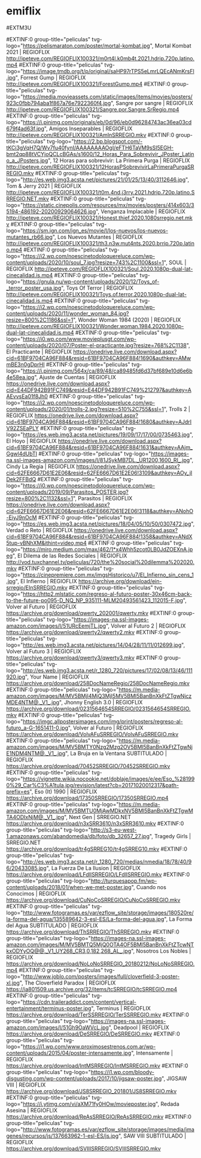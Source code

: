# emiflix
#EXTM3U


#EXTINF:0 group-title="peliculas" tvg-logo="https://pelismaraton.com/poster/mortal-kombat.jpg", Mortal Kombat 2021 | REGIOFLIX
http://ipeteve.com/REGIOFLIX100321/m0rt4l.k0mb4t.2021.hdrip.720p.latino.mp4
#EXTINF:0 group-title="peliculas" tvg-logo="https://image.tmdb.org/t/p/original/saHP97rTPS5eLmrLQEcANmKrsFl.jpg", Forrest Gump | REGIOFLIX
http://ipeteve.com/REGIOFLIX100321/ForestGump.mp4
#EXTINF:0 group-title="peliculas" tvg-logo="https://media.movieassets.com/static/images/items/movies/posters/923c0fbb794aba1f867a76e7922360f4.jpg", Sangre por sangre | REGIOFLIX
http://ipeteve.com/REGIOFLIX100321/Sangre.por.Sangre.SrRegio.mp4
#EXTINF:0 group-title="peliculas" tvg-logo="https://i.pinimg.com/originals/eb/0d/96/eb0d96284743ac36ea03cd679f4ad63f.jpg", Amigos Inseparables | REGIOFLIX
http://ipeteve.com/REGIOFLIX100321/AmInSRREGIO.mkv
#EXTINF:0 group-title="peliculas" tvg-logo="https://2.bp.blogspot.com/-tKCi3gVqH7Q/Wv7fu40fynI/AAAAAAAAOgI/eFTH6TaVM9sSI5EGH-bmt2qp88tVCYjoQCLcBGAs/s1600/12_Horas_Para_Sobrevivir_JPoster_Latino_a_JPosters.jpg", 12 Horas para sobrevivir: La Primera Purga | REGIOFLIX
http://ipeteve.com/REGIOFLIX100321/12HorasPSobrevivirLaPrimeraPurgaSRREGIO.mkv
#EXTINF:0 group-title="peliculas" tvg-logo="http://es.web.img3.acsta.net/pictures/21/01/25/13/40/3112646.jpg", Tom & Jerry 2021 | REGIOFLIX
http://ipeteve.com/REGIOFLIX100321/t0m.4nd.j3rry.2021.hdrip.720p.latino.SRREGIO.NET.mkv
#EXTINF:0 group-title="peliculas" tvg-logo="https://static.cinepolis.com/resources/mx/movies/posters/414x603/35194-486192-20200929064626.jpg", Venganza Implacable | REGIOFLIX
http://ipeteve.com/REGIOFLIX100321/Honest.thief.2020.1080srregio.net.mkv
#EXTINF:0 group-title="peliculas" tvg-logo="https://sm.ign.com/ign_es/movie/l/los-nuevos/los-nuevos-mutantes_rb66.jpg", Los Nuevos Mutantes | REGIOFLIX
http://ipeteve.com/REGIOFLIX100321/th3.n3w.mut4nts.2020.brrip.720p.latino.mp4
#EXTINF:0 group-title="peliculas" tvg-logo="https://i2.wp.com/noescinetodoloquereluce.com/wp-content/uploads/2020/10/soul_7.jpg?resize=743%2C1100&ssl=1", SOUL | REGIOFLIX
http://ipeteve.com/REGIOFLIX100321/Soul.2020.1080p-dual-lat-cinecalidad.is.mp4
#EXTINF:0 group-title="peliculas" tvg-logo="https://gnula.nu/wp-content/uploads/2020/12/Toys_of-_terror_poster_usa.jpg", Toys Of Terror | REGIOFLIX
http://ipeteve.com/REGIOFLIX100321/Toys.of.terror.2020.1080p-dual-lat-cinecalidad.is.mp4
#EXTINF:0 group-title="peliculas" tvg-logo="https://i2.wp.com/noescinetodoloquereluce.com/wp-content/uploads/2020/11/wonder_woman_84.jpg?resize=800%2C1186&ssl=1", Wonder Woman 1984 (2020) | REGIOFLIX
http://ipeteve.com/REGIOFLIX100321/Wonder.woman.1984.2020.1080p-dual-lat-cinecalidad.is.mp4
#EXTINF:0 group-title="peliculas" tvg-logo="https://i0.wp.com/www.movieplusgt.com/wp-content/uploads/2020/07/Poster-el-practicante.jpg?resize=768%2C1138", El Practicante | REGIOFLIX
https://onedrive.live.com/download.aspx?cid=61BF9704CA96F884&resid=61BF9704CA96F884!1690&authkey=AMwmBE3n0gDprHI
#EXTINF:0 group-title="peliculas" tvg-logo="https://i.pinimg.com/564x/ca/89/48/ca89485fd6d37bf689e10d6e6b4e58ea.jpg", Ajuste de Cuentas | REGIOFLIX
https://onedrive.live.com/download.aspx?cid=E44DF942B91FC749&resid=E44DF942B91FC749%212797&authkey=AAEvvsEa01f8Jh0
#EXTINF:0 group-title="peliculas" tvg-logo="https://i2.wp.com/noescinetodoloquereluce.com/wp-content/uploads/2020/01/trolls-2.jpg?resize=510%2C755&ssl=1", Trolls 2 | REGIOFLIX
https://onedrive.live.com/download.aspx?cid=61BF9704CA96F884&resid=61BF9704CA96F884!1680&authkey=AJdrIV92ZSEaPLY
#EXTINF:0 group-title="peliculas" tvg-logo="https://es.web.img3.acsta.net/pictures/19/09/17/17/00/0735463.jpg", El Hoyo | REGIOFLIX
https://onedrive.live.com/download.aspx?cid=61BF9704CA96F884&resid=61BF9704CA96F884!1631&authkey=AAjm_Ggwl4dUbTI
#EXTINF:0 group-title="peliculas" tvg-logo="https://images-na.ssl-images-amazon.com/images/I/81JSykMB7DL._UR1200,1600_RI_.jpg", Cindy La Regia | REGIOFLIX
https://onedrive.live.com/download.aspx?cid=62FE6667D61E2E06&resid=62FE6667D61E2E06!3109&authkey=AOy_jIDek2FFBdQ
#EXTINF:0 group-title="peliculas" tvg-logo="https://i0.wp.com/noescinetodoloquereluce.com/wp-content/uploads/2019/09/Parasitos_POSTER.jpg?resize=800%2C1132&ssl=1", Parasitos | REGIOFLIX
https://onedrive.live.com/download.aspx?cid=62FE6667D61E2E06&resid=62FE6667D61E2E06!3118&authkey=ANohO-EiyJ9nOcM
#EXTINF:0 group-title="peliculas" tvg-logo="https://es.web.img3.acsta.net/pictures/18/04/05/10/50/0307472.jpg", Verdad o Reto | REGIOFLIX
https://onedrive.live.com/download.aspx?cid=61BF9704CA96F884&resid=61BF9704CA96F884!1358&authkey=ANdX5tup-vBNhXM&ithint=video,mp4
#EXTINF:0 group-title="peliculas" tvg-logo="https://miro.medium.com/max/462/1*x4Whh5zcot0LB0JdZOEXnA.jpeg", El Dilema de las Redes Sociales | REGIOFLIX
http://vod.tuxchannel.tv/peliculas/720/the%20social%20dilemma%202020.mkv
#EXTINF:0 group-title="peliculas" tvg-logo="https://cinepremiere.com.mx/imgsHistorico/u7/El_Infierno_sin_cens_1.jpg", El Infierno | REGIOFLIX
https://archive.org/download/ein-srregio/EInSRREGIO.mkv
#EXTINF:0 group-title="peliculas" tvg-logo="https://http2.mlstatic.com/regreso-al-futuro-poster-30x46cm-back-to-the-future-po095-D_NQ_NP_935111-MLM20493561423_112015-F.jpg", Volver al Futuro | REGIOFLIX
https://archive.org/download/qwerty_202001/qwerty.mkv
#EXTINF:0 group-title="peliculas" tvg-logo="https://images-na.ssl-images-amazon.com/images/I/51URcEemjTL.jpg", Volver al Futuro 2 | REGIOFLIX
https://archive.org/download/qwerty2/qwerty2.mkv
#EXTINF:0 group-title="peliculas" tvg-logo="http://es.web.img3.acsta.net/pictures/14/04/28/11/11/012699.jpg", Volver al Futuro 3 | REGIOFLIX
https://archive.org/download/qwerty3/qwerty3.mkv
#EXTINF:0 group-title="peliculas" tvg-logo="http://es.web.img3.acsta.net/r_1280_720/pictures/17/02/08/13/46/111920.jpg", Your Name | REGIOFLIX
https://archive.org/download/258DocNameRegio/258DocNameRegio.mkv
#EXTINF:0 group-title="peliculas" tvg-logo="https://m.media-amazon.com/images/M/MV5BMjI4MjQ3MjI5MV5BMl5BanBnXkFtZTgwNjczMDE4NTM@._V1_.jpg", Jhonny English 3.0 | REGIOFLIX
https://archive.org/download/0231564654SRREGIO/0231564654SRREGIO.mkv
#EXTINF:0 group-title="peliculas" tvg-logo="https://imgc.allpostersimages.com/img/print/posters/regreso-al-futuro_a-G-1651411-0.jpg", Volver al Futuro | REGIOFLIX
https://archive.org/download/VolvAFuSRREGIO/VolvAFuSRREGIO.mkv
#EXTINF:0 group-title="peliculas" tvg-logo="https://m.media-amazon.com/images/M/MV5BMTY0Nzg2Mzg2OV5BMl5BanBnXkFtZTgwNjE1NDM4NTM@._V1_.jpg", La Bruja en la Ventana SUBTITULADO | REGIOFLIX
https://archive.org/download/70452SRREGIO/70452SRREGIO.mkv
#EXTINF:0 group-title="peliculas" tvg-logo="https://vignette.wikia.nocookie.net/doblaje/images/e/ee/Eso_%281990%29_Car%C3%A1tula.jpg/revision/latest?cb=20171020012317&path-prefix=es", Eso (It) 1990 | REGIOFLIX
https://archive.org/download/17350SRREGIO/17350SRREGIO.mp4
#EXTINF:0 group-title="peliculas" tvg-logo="https://m.media-amazon.com/images/M/MV5BMTU0MjAwMDkxNV5BMl5BanBnXkFtZTgwMTA4ODIxNjM@._V1_.jpg", Next Gen | SRREGIO.NET
https://archive.org/download/n3xSRR3610/n3xSRR3610.mkv
#EXTINF:0 group-title="peliculas" tvg-logo="http://s3-eu-west-1.amazonaws.com/abandomedia/db/foto/db_32657_27.jpg", Tragedy Girls | SRREGIO.NET
https://archive.org/download/tr4gSRREG10/tr4gSRREG10.mkv
#EXTINF:0 group-title="peliculas" tvg-logo="http://es.web.img3.acsta.net/r_1280_720/medias/nmedia/18/78/40/96/20433085.jpg", La Fuerza De La Ilusion | REGIOFLIX  
https://archive.org/download/LFdlISRREGIO/LFdlISRREGIO.mkv
#EXTINF:0 group-title="peliculas" tvg-logo="http://turquesapop.fm/wp-content/uploads/2018/01/when-we-met-poster.jpg", Cuando nos Conocimos | REGIOFLIX  
https://archive.org/download/CuNoCoSRREGIO/CuNoCoSRREGIO.mkv
#EXTINF:0 group-title="peliculas" tvg-logo="http://www.fotogramas.es/var/ezflow_site/storage/images/180520re/la-forma-del-agua/135589642-3-esl-ES/La-forma-del-agua.jpg", La Forma del Agua SUBTITULADO | REGIOFLIX  
https://archive.org/download/ThSRREGIO/ThSRREGIO.mkv
#EXTINF:0 group-title="peliculas" tvg-logo="https://images-na.ssl-images-amazon.com/images/M/MV5BMTQ5MjQ0OTA4OF5BMl5BanBnXkFtZTcwNTkxODYyOQ@@._V1_UY268_CR3,0,182,268_AL_.jpg", Nosotros Los Nobles | REGIOFLIX  
https://archive.org/download/NoLoNoSRREGIO_20180212/NoLoNoSRREGIO.mp4
#EXTINF:0 group-title="peliculas" tvg-logo="http://www.joblo.com/posters/images/full/cloverfield-3-poster-xl.jpg", The Cloverfield Paradox | REGIOFLIX  
https://ia801509.us.archive.org/32/items/tcSRREGIO/tcSRREGIO.mp4
#EXTINF:0 group-title="peliculas" tvg-logo="https://cdn.traileraddict.com/content/vertical-entertainment/terminus-poster.jpg", Terminus | REGIOFLIX  
https://archive.org/download/TerSSRREGIO/TerSSRREGIO.mkv
#EXTINF:0 group-title="peliculas" tvg-logo="https://images-na.ssl-images-amazon.com/images/I/51Gh9OaWVcL.jpg", Deadpool | REGIOFLIX  
https://archive.org/download/DeSRREGIO/DeSRREGIO.mkv
#EXTINF:0 group-title="peliculas" tvg-logo="https://i1.wp.com/www.proximosestrenos.com.ar/wp-content/uploads/2015/04/poster-intensamente.jpg", Intensamente | REGIOFLIX  
https://archive.org/download/IntMSRREGIO/IntMSRREGIO.mkv
#EXTINF:0 group-title="peliculas" tvg-logo="https://i1.wp.com/bloody-disgusting.com/wp-content/uploads/2017/10/jigsaw-poster.jpg", JIGSAW VIII | REGIOFLIX  
https://archive.org/download/JS8SRREGIO_201801/JS8SRREGIO.mkv
#EXTINF:0 group-title="peliculas" tvg-logo="https://i.ytimg.com/vi/aXM71fy0HOw/movieposter.jpg", Redada Asesina | REGIOFLIX  
https://archive.org/download/ReAsSRREGIO/ReAsSRREGIO.mkv
#EXTINF:0 group-title="peliculas" tvg-logo="http://www.fotogramas.es/var/ezflow_site/storage/images/media/imagenes/recursos/js/137663962-1-esl-ES/js.jpg", SAW VIII SUBTITULADO | REGIOFLIX  
https://archive.org/download/SVIIISRREGIO/SVIIISRREGIO.mkv
